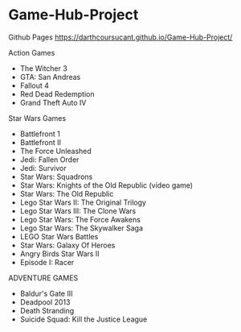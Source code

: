# Game-Hub-Project

Github Pages
https://darthcoursucant.github.io/Game-Hub-Project/

Action Games
- The Witcher 3
- GTA: San Andreas
- Fallout 4
- Red Dead Redemption
- Grand Theft Auto IV

Star Wars Games
- Battlefront 1
- Battlefront II
- The Force Unleashed
- Jedi: Fallen Order
- Jedi: Survivor
- Star Wars: Squadrons
- Star Wars: Knights of the Old Republic (video game)
- Star Wars: The Old Republic
- Lego Star Wars II: The Original Trilogy
- Lego Star Wars III: The Clone Wars
- Lego Star Wars: The Force Awakens
- Lego Star Wars: The Skywalker Saga
- LEGO Star Wars Battles
- Star Wars: Galaxy Of Heroes
- Angry Birds Star Wars II
- Episode I: Racer

ADVENTURE GAMES
- Baldur's Gate III
- Deadpool 2013
- Death Stranding
- Suicide Squad: Kill the Justice League